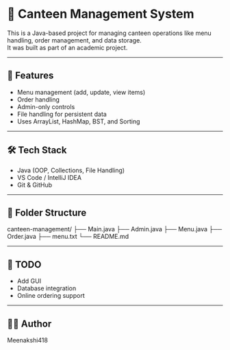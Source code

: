 # 🍴 Canteen Management System

This is a Java-based project for managing canteen operations like menu handling, order management, and data storage.  
It was built as part of an academic project.

---

## 🚀 Features
- Menu management (add, update, view items)  
- Order handling  
- Admin-only controls  
- File handling for persistent data  
- Uses ArrayList, HashMap, BST, and Sorting  

---

## 🛠️ Tech Stack
- Java (OOP, Collections, File Handling)  
- VS Code / IntelliJ IDEA  
- Git & GitHub  

---

## 📂 Folder Structure
canteen-management/
├── Main.java
├── Admin.java
├── Menu.java
├── Order.java
├── menu.txt
└── README.md

---

## 📌 TODO
- Add GUI  
- Database integration  
- Online ordering support  

---

## 👩‍💻 Author
Meenakshi418
